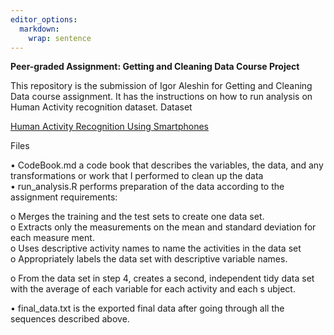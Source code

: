 ```yaml
---
editor_options: 
  markdown: 
    wrap: sentence
---
```


**Peer-graded Assignment: Getting and Cleaning Data Course Project**

This repository is the submission of Igor Aleshin for Getting and Cleaning Data course assignment.
It has the instructions on how to run analysis on Human Activity recognition dataset.
Dataset

[Human Activity Recognition Using Smartphones](http://archive.ics.uci.edu/ml/datasets/Human+Activity+Recognition+Using+Smartphones)

Files   
  
• CodeBook.md a code book that describes the variables, the data, and any transformations or work that I performed to clean up the data   
• run_analysis.R performs preparation of the data according to the assignment requirements:   
  
o Merges the training and the test sets to create one data set.   
o Extracts only the measurements on the mean and standard deviation for each measure
ment.   
o Uses descriptive activity names to name the activities in the data set   
o Appropriately labels the data set with descriptive variable names. 

o From the data set in step 4, creates a second, independent tidy data set with the average of each variable for each activity and each s
ubject.   
  
• final_data.txt is the exported final data after going through all the sequences described above.
